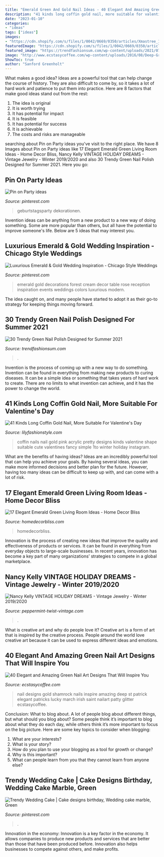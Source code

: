 ```yaml
---
title: "Emerald Green And Gold Nail Ideas - 40 Elegant And Amazing Green Nail Art Designs That Will Inspire You"
description: "41 kinds long coffin gold nail, more suitable for valentine&#039;s day"
date: "2023-01-10"
categories:
- "ideas"
tags: ["ideas"]
images:
- "https://cdn.shopify.com/s/files/1/0042/0669/0350/articles/Xmastree_1024x.jpg?v=1604287717"
featuredImage: "https://cdn.shopify.com/s/files/1/0042/0669/0350/articles/Xmastree_1024x.jpg?v=1604287717"
featured_image: "https://trendfashionsum.com/wp-content/uploads/2021/07/6.jpg"
image: "http://www.ecstasycoffee.com/wp-content/uploads/2016/08/Deep-Green-and-Gold-Lucky-Shamrock-Nail-Art.jpg"
ShowToc: true
author: "Sanford Greenholt"
---
```



What makes a good idea?
Ideas are a powerful tool that can help change the course of history. They are also difficult to come by, so it takes a lot of hard work and patience to put them into practice. Here are 8 factors that make good ideas stand out from the rest: 
1. The idea is original 
2. It is worth trying 
3. It has potential for impact 
4. It is feasible 
5. It has potential for success 
6. It is achievable 
7. The costs and risks are manageable 

	

		
searching about Pin on Party ideas you've visit to the right place. We have 8 Images about Pin on Party ideas like 17 Elegant Emerald Green Living Room Ideas - Home Decor Bliss, Nancy Kelly VINTAGE HOLIDAY DREAMS - Vintage Jewelry - Winter 2019/2020 and also 30 Trendy Green Nail Polish Designed for Summer 2021. Here you go:
		
    
## Pin On Party Ideas

<img loading=lazy src="https://i.pinimg.com/736x/a4/3a/8d/a43a8d403b07c41ffa797e3126570b6e.jpg" onerror="this.onerror=null;this.src='https://tse4.mm.bing.net/th?id=OIP.IzQ7hZrdj_OQUttftdDMvgHaJ3&amp;pid=15.1';" alt="Pin on Party ideas">

_Source: pinterest.com_

>geburtstagsparty dekorationen. 

	

Invention ideas can be anything from a new product to a new way of doing something. Some are more popular than others, but all have the potential to improve someone's life. Below are 5 ideas that may interest you.

    
## Luxurious Emerald &amp; Gold Wedding Inspiration - Chicago Style Weddings

<img loading=lazy src="https://i.pinimg.com/736x/76/74/11/767411dbeb9a44202e7156309507a785.jpg" onerror="this.onerror=null;this.src='https://tse4.mm.bing.net/th?id=OIP.irOV_k7IR_cbHWwS0QlhQwHaLH&amp;pid=15.1';" alt="Luxurious Emerald &amp; Gold Wedding Inspiration - Chicago Style Weddings">

_Source: pinterest.com_

>emerald gold decorations forest cream decor table rose reception inspiration events weddings colors luxurious modern. 

	

The idea caught on, and many people have started to adopt it as their go-to strategy for keeping things moving forward.

    
## 30 Trendy Green Nail Polish Designed For Summer 2021

<img loading=lazy src="https://trendfashionsum.com/wp-content/uploads/2021/07/6.jpg" onerror="this.onerror=null;this.src='https://tse4.mm.bing.net/th?id=OIP.4jGXnDyj1mPEHUdOeq73sgHaLH&amp;pid=15.1';" alt="30 Trendy Green Nail Polish Designed for Summer 2021">

_Source: trendfashionsum.com_

>. 

	

Invention is the process of coming up with a new way to do something. Invention can be found in everything from making new products to curing diseases. It can be a simple idea or something that takes years of hard work to create. There are no limits to what invention can achieve, and it has the power to change the world.

    
## 41 Kinds Long Coffin Gold Nail, More Suitable For Valentine&#039;s Day

<img loading=lazy src="https://lilyfashionstyle.com/wp-content/uploads/2020/02/9-3.jpg" onerror="this.onerror=null;this.src='https://tse1.mm.bing.net/th?id=OIP.KUg6XciZWsgacaJuBQsU_QHaKq&amp;pid=15.1';" alt="41 Kinds Long Coffin Gold Nail, More Suitable For Valentine&#039;s Day">

_Source: lilyfashionstyle.com_

>coffin nails nail gold pink acrylic pretty designs kinds valentine shape suitable cute valentines fancy simple 1to winter holiday instagram. 

	

What are the benefits of having ideas?
Ideas are an incredibly powerful tool that can help you achieve your goals. By having several ideas, you can make more informed decisions and better plan for the future. However, having too many ideas can be difficult to keep up with, and can come with a lot of risk.

    
## 17 Elegant Emerald Green Living Room Ideas - Home Decor Bliss

<img loading=lazy src="https://homedecorbliss.com/wp-content/uploads/2021/03/17-Elegant-Emerald-Green-Living-Room-Ideas.png" onerror="this.onerror=null;this.src='https://tse3.mm.bing.net/th?id=OIP.BFS3nEtXTolIkr4nX55oMwHaLH&amp;pid=15.1';" alt="17 Elegant Emerald Green Living Room Ideas - Home Decor Bliss">

_Source: homedecorbliss.com_

>homedecorbliss. 

	

Innovation is the process of creating new ideas that improve the quality and effectiveness of products or services. It can be found in everything from everyday objects to large-scale businesses. In recent years, innovation has become a key part of many organizations’ strategies to compete in a global marketplace.

    
## Nancy Kelly VINTAGE HOLIDAY DREAMS - Vintage Jewelry - Winter 2019/2020

<img loading=lazy src="https://cdn.shopify.com/s/files/1/0042/0669/0350/articles/Xmastree_1024x.jpg?v=1604287717" onerror="this.onerror=null;this.src='https://tse2.mm.bing.net/th?id=OIP.nUeDRKlxP2HFTmBPKzBXCAHaGi&amp;pid=15.1';" alt="Nancy Kelly VINTAGE HOLIDAY DREAMS - Vintage Jewelry - Winter 2019/2020">

_Source: peppermint-twist-vintage.com_

>. 

	

What is creative art and why do people love it?
Creative art is a form of art that is inspired by the creative process. People around the world love creative art because it can be used to express different ideas and emotions.

    
## 40 Elegant And Amazing Green Nail Art Designs That Will Inspire You

<img loading=lazy src="http://www.ecstasycoffee.com/wp-content/uploads/2016/08/Deep-Green-and-Gold-Lucky-Shamrock-Nail-Art.jpg" onerror="this.onerror=null;this.src='https://tse3.mm.bing.net/th?id=OIP.ICw0IXH90wTJ07ZEbtbVHQHaHa&amp;pid=15.1';" alt="40 Elegant and Amazing Green Nail Art Designs That Will Inspire You">

_Source: ecstasycoffee.com_

>nail designs gold shamrock nails inspire amazing deep st patrick elegant patricks lucky march irish saint nailart patty glitter ecstasycoffee. 

	

Conclusion: What to blog about.
A lot of people blog about different things, but what should you blog about? Some people think it’s important to blog about what they do each day, while others think it’s more important to focus on the big picture. Here are some key topics to consider when blogging:
1. What are your interests? 
2. What is your story? 
3. How do you plan to use your blogging as a tool for growth or change? 
4. Why is this important? 
5. What can people learn from you that they cannot learn from anyone else?

    
## Trendy Wedding Cake | Cake Designs Birthday, Wedding Cake Marble, Green

<img loading=lazy src="https://i.pinimg.com/736x/41/78/97/417897da1744bcce4ac3260e47fddee0.jpg" onerror="this.onerror=null;this.src='https://tse1.mm.bing.net/th?id=OIP.MbeGkpMGegEIC7mjtyr1hAHaKX&amp;pid=15.1';" alt="Trendy Wedding Cake | Cake designs birthday, Wedding cake marble, Green">

_Source: pinterest.com_

>. 

	

Innovation in the economy:
Innovation is a key factor in the economy. It allows companies to produce new products and services that are better than those that have been produced before. Innovation also helps businesses to compete against others, and make profits.

